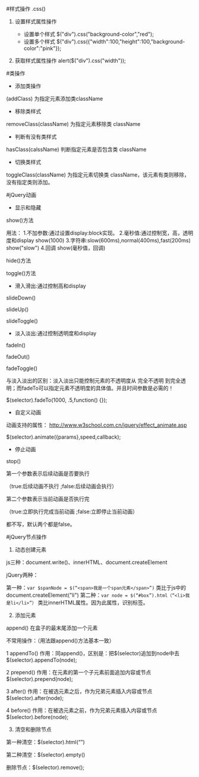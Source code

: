 #样式操作  .css()
1. 设置样式属性操作
    - 设置单个样式
        $("div").css("background-color","red");
    - 设置多个样式
        $("div").css({"width":100,"height":100,"background-color":"pink"});
    
2. 获取样式属性操作
alert($("div").css("width"));    



#类操作

- 添加类操作

(addClass) 为指定元素添加类className

- 移除类样式

removeClass(className) 为指定元素移除类 className

- 判断有没有类样式

hasClass(calssName) 判断指定元素是否包含类 className

- 切换类样式

toggleClass(className) 为指定元素切换类 className，该元素有类则移除，没有指定类则添加。



#jQuery动画

- 显示和隐藏

show()方法

用法：
1.不加参数:通过设置display:block实现。
2.毫秒值:通过控制宽，高，透明度和display
show(1000)
3.字符串:slow(600ms),normal(400ms),fast(200ms)
show("slow")
4.回调
show(毫秒值，回调)


hide()方法

toggle()方法


- 滑入滑出:通过控制高和display

slideDown()

slideUp()

slideToggle()


- 淡入淡出:通过控制透明度和display

fadeIn()

fadeOut()

fadeToggle()

与淡入淡出的区别：淡入淡出只能控制元素的不透明度从 完全不透明 到完全透明；而fadeTo可以指定元素不透明度的具体值。并且时间参数是必需的！

$(selector).fadeTo(1000, .5,function() {});




- 自定义动画

动画支持的属性：
	http://www.w3school.com.cn/jquery/effect_animate.asp

$(selector).animate({params},speed,callback);





- 停止动画

stop()

 第一个参数表示后续动画是否要执行

（true:后续动画不执行  ;false:后续动画会执行）

第二个参数表示当前动画是否执行完

（true:立即执行完成当前动画  ;false:立即停止当前动画）

都不写，默认两个都是false。





#jQuery节点操作

1. 动态创建元素

js三种：document.write()、innerHTML、document.createElement

jQuery两种：

第一种：`var $spanNode = $(“<span>我是一个span元素</span>”)`
类比于js中的document.createElement("li")
第二种：`var node = $(“#box”).html（“<li>我是li</li>”）`
类比innerHTML属性。因为此属性，识别标签。


2. 添加元素

append()      在盒子的最末尾添加一个元素

不常用操作：（用法跟append()方法基本一致）

1 appendTo()
作用：同append()，区别是：把$(selector)追加到node中去
$(selector).appendTo(node);

2 prepend()
作用：在元素的第一个子元素前面追加内容或节点
$(selector).prepend(node);

3 after()
作用：在被选元素之后，作为兄弟元素插入内容或节点
$(selector).after(node);

4 before()
作用：在被选元素之前，作为兄弟元素插入内容或节点
$(selector).before(node);


3. 清空和删除节点

第一种清空：$(selector).html(“”)

第二种清空：$(selector).empty()

删除节点：$(selector).remove();

